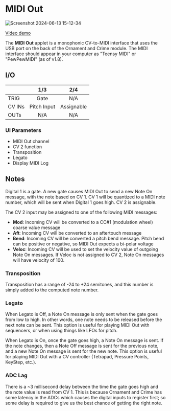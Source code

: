 # MIDI Out

![Screenshot 2024-06-13 15-12-34](https://github.com/djphazer/O_C-Phazerville/assets/109086194/b3974f38-4879-4f2c-88f2-07f772fe99fd)

[Video demo](https://youtu.be/cVnJ3RqdbJU)

The **MIDI Out** applet is a monophonic CV-to-MIDI interface that uses the USB port on the back of the Ornament and Crime module. The MIDI interface should appear in your computer as "Teensy MIDI" or "PewPewMIDI" (as of v1.8).

## I/O

|        | 1/3 | 2/4 |
| ------ | :-: | :-: |
| TRIG   | Gate |  N/A   |
| CV INs | Pitch Input | Assignable |
| OUTs   | N/A    |  N/A   |

### UI Parameters
* MIDI Out channel
* CV 2 function
* Transposition
* Legato
* Display MIDI Log

## Notes
Digital 1 is a gate. A new gate causes MIDI Out to send a new Note On message, with the note based on CV 1. CV 1 will be quantized to a MIDI note number, which will be sent when Digital 1 goes high. CV 2 is assignable.

The CV 2 input may be assigned to one of the following MIDI messages:
* **Mod**: Incoming CV will be converted to a CC#1 (modulation wheel) coarse value message
* **Aft**: Incoming CV will be converted to an aftertouch message
* **Bend**: Incoming CV will be converted a pitch bend message. Pitch bend can be positive or negative, so MIDI Out expects a bi-polar voltage
* **Veloc**: Incoming CV will be used to set the velocity value of outgoing Note On messages. If Veloc is not assigned to CV 2, Note On messages will have velocity of 100.

### Transposition

Transposition has a range of -24 to +24 semitones, and this number is simply added to the computed note number.

### Legato

When Legato is Off, a Note On message is only sent when the gate goes from low to high. In other words, one note needs to be released before the next note can be sent. This option is useful for playing MIDI Out with sequencers, or when using things like LFOs for pitch.

When Legato is On, once the gate goes high, a Note On message is sent. If the note changes, then a Note Off message is sent for the previous note, and a new Note On message is sent for the new note. This option is useful for playing MIDI Out with a CV controller (Tetrapad, Pressure Points, KeyStep, etc.).

### ADC Lag

There is a ~3 millisecond delay between the time the gate goes high and the note value is read from CV 1. This is because Ornament and Crime has some latency in the ADCs which causes the digital inputs to register first; so some delay is required to give us the best chance of getting the right note.
